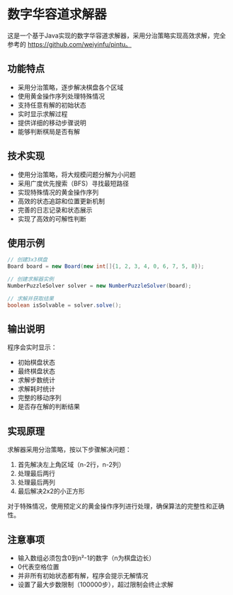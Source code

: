 # 数字华容道求解器

这是一个基于Java实现的数字华容道求解器，采用分治策略实现高效求解，完全参考的 https://github.com/weiyinfu/pintu。

## 功能特点

- 采用分治策略，逐步解决棋盘各个区域
- 使用黄金操作序列处理特殊情况
- 支持任意有解的初始状态
- 实时显示求解过程
- 提供详细的移动步骤说明
- 能够判断棋局是否有解

## 技术实现

- 使用分治策略，将大规模问题分解为小问题
- 采用广度优先搜索（BFS）寻找最短路径
- 实现特殊情况的黄金操作序列
- 高效的状态追踪和位置更新机制
- 完善的日志记录和状态展示
- 实现了高效的可解性判断

## 使用示例

```java
// 创建3x3棋盘
Board board = new Board(new int[]{1, 2, 3, 4, 0, 6, 7, 5, 8});

// 创建求解器实例
NumberPuzzleSolver solver = new NumberPuzzleSolver(board);

// 求解并获取结果
boolean isSolvable = solver.solve();
```

## 输出说明

程序会实时显示：
- 初始棋盘状态
- 最终棋盘状态
- 求解步数统计
- 求解耗时统计
- 完整的移动序列
- 是否存在解的判断结果

## 实现原理

求解器采用分治策略，按以下步骤解决问题：
1. 首先解决左上角区域（n-2行，n-2列）
2. 处理最后两行
3. 处理最后两列
4. 最后解决2x2的小正方形

对于特殊情况，使用预定义的黄金操作序列进行处理，确保算法的完整性和正确性。

## 注意事项

- 输入数组必须包含0到n²-1的数字（n为棋盘边长）
- 0代表空格位置
- 并非所有初始状态都有解，程序会提示无解情况
- 设置了最大步数限制（100000步），超过限制会终止求解